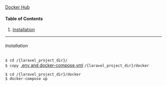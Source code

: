 [Docker Hub](https://hub.docker.com/r/niklasholtmeyer/laravel_without_database/)



#### Table of Contents  
1. [Installation](#installation) 

***
###### Installation
``` $ cd /{laravel_project_dir}/ ``` </br>
```$ copy ```[.env and docker-compose.yml](https://github.com/NiklasHoltmeyer/docker-laravel-without-database/tree/master/example/docker-compose) ``` /{laravel_project_dir}/docker ``` </br>
``` 
$ cd /{laravel_project_dir}/docker 
$ docker-compose up
```

